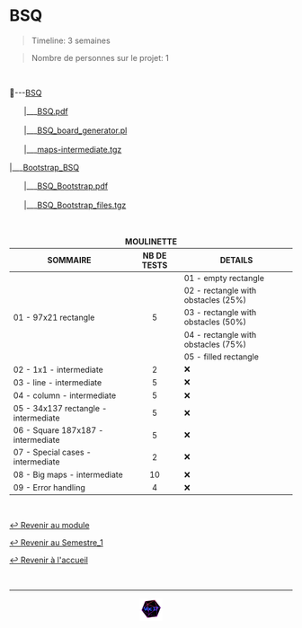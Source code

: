 # BSQ

>Timeline: 3 semaines

>Nombre de personnes sur le projet: 1

<br>

📂---[BSQ](https://github.com/Studio-17/Epitech-Subjects/tree/main/Semestre_1/B-CPE-110/BSQ/BSQ)

ㅤㅤ|___[BSQ.pdf](https://github.com/Studio-17/Epitech-Subjects/blob/main/Semestre_1/B-CPE-110/BSQ/BSQ/BSQ.pdf)

ㅤㅤ|___[BSQ_board_generator.pl](https://github.com/Studio-17/Epitech-Subjects/blob/main/Semestre_1/B-CPE-110/BSQ/BSQ/BSQ_board_generator.pl)

ㅤㅤ|___[maps-intermediate.tgz](https://github.com/Studio-17/Epitech-Subjects/blob/main/Semestre_1/B-CPE-110/BSQ/BSQ/BSQ_board_generator.pl)

|___[Bootstrap_BSQ](https://github.com/Studio-17/Epitech-Subjects/blob/main/Semestre_1/B-CPE-110/BSQ/BSQ/maps-intermediate.tgz)

ㅤㅤ|___[BSQ_Bootstrap.pdf](https://github.com/Studio-17/Epitech-Subjects/blob/main/Semestre_1/B-CPE-110/BSQ/BSQ/BSQ.pdf)

ㅤㅤ|___[BSQ_Bootstrap_files.tgz](https://github.com/Studio-17/Epitech-Subjects/blob/main/Semestre_1/B-CPE-110/BSQ/BSQ/BSQ.pdf)

<br>

<table align="center">
    <thead>
        <tr>
            <td colspan="3" align="center"><strong>MOULINETTE</strong></td>
        </tr>
        <tr>
            <th>SOMMAIRE</th>
            <th>NB DE TESTS</th>
            <th>DETAILS</th>
        </tr>
    </thead>
    <tbody>
        <tr>
            <td rowspan="5">01 - 97x21 rectangle</td>
            <td rowspan="5" style="text-align: center;">5</td>
            <td>01 - empty rectangle</td>
        </tr>
        <tr>
            <td>02 - rectangle with obstacles (25%)</td>
        </tr>
        <tr>
            <td>03 - rectangle with obstacles (50%)</td>
        </tr>
        <tr>
            <td>04 - rectangle with obstacles (75%)</td>
        </tr>
        <tr>
            <td>05 - filled rectangle</td>
        </tr>
        <tr>
            <td rowspan="1">02 - 1x1 - intermediate</td>
            <td rowspan="1" style="text-align: center;">2</td>
            <td>❌</td>
        </tr>
        <tr>
            <td rowspan="1">03 - line - intermediate</td>
            <td rowspan="1" style="text-align: center;">5</td>
            <td>❌</td>
        </tr>
        <tr>
            <td rowspan="1">04 - column - intermediate</td>
            <td rowspan="1" style="text-align: center;">5</td>
            <td>❌</td>
        </tr>
        <tr>
            <td rowspan="1">05 - 34x137 rectangle - intermediate</td>
            <td rowspan="1" style="text-align: center;">5</td>
            <td>❌</td>
        </tr>
        <tr>
            <td rowspan="1">06 - Square 187x187 - intermediate</td>
            <td rowspan="1" style="text-align: center;">5</td>
            <td>❌</td>
        </tr>
        <tr>
            <td rowspan="1">07 - Special cases - intermediate</td>
            <td rowspan="1" style="text-align: center;">2</td>
            <td>❌</td>
        </tr>
        <tr>
            <td rowspan="1">08 - Big maps - intermediate</td>
            <td rowspan="1" style="text-align: center;">10</td>
            <td>❌</td>
        </tr>
        <tr>
            <td rowspan="1">09 - Error handling</td>
            <td rowspan="1" style="text-align: center;">4</td>
            <td>❌</td>
        </tr>
    </tbody>
</table>

<br>

[↩️ Revenir au module](https://github.com/Studio-17/Epitech-Subjects/tree/main/Semestre_1/B-CPE-110)

[↩️ Revenir au Semestre_1](https://github.com/Studio-17/Epitech-Subjects/tree/main/Semestre_1)

[↩️ Revenir à l'accueil](https://github.com/Studio-17/Epitech-Subjects)

<br>

---

<div align="center">

<a href="https://github.com/Studio-17" target="_blank"><img src="../../../voc17.gif" width="40"></a>

</div>